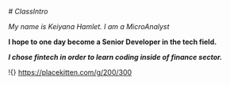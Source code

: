 *# ClassIntro*

*My name is Keiyana Hamlet. I am a MicroAnalyst*

**I hope to one day become a  Senior Developer in the tech field.**

***I chose fintech in order to learn coding inside of finance sector.***

!{} https://placekitten.com/g/200/300
